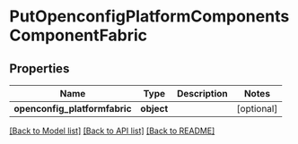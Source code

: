 # PutOpenconfigPlatformComponentsComponentFabric

## Properties
Name | Type | Description | Notes
------------ | ------------- | ------------- | -------------
**openconfig_platformfabric** | **object** |  | [optional] 

[[Back to Model list]](../README.md#documentation-for-models) [[Back to API list]](../README.md#documentation-for-api-endpoints) [[Back to README]](../README.md)


